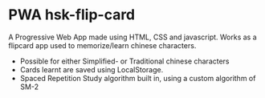 # PWA hsk-flip-card

A Progressive Web App made using HTML, CSS and javascript. Works as a flipcard app used to memorize/learn chinese characters.

- Possible for either Simplified- or Traditional chinese characters
- Cards learnt are saved using LocalStorage.
- Spaced Repetition Study algorithm built in, using a custom algorithm of SM-2


